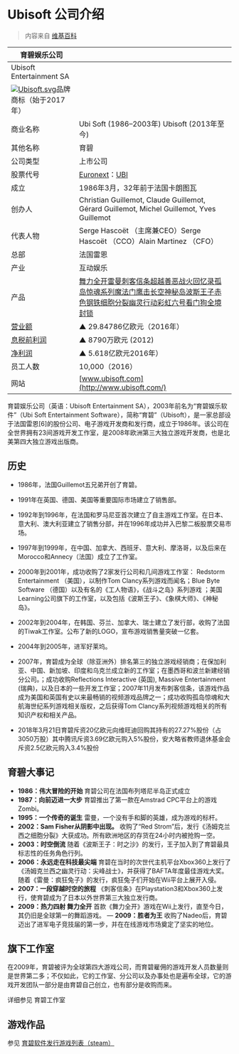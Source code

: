 # Ubisoft 公司介绍

> 内容来自 [维基百科](https://zh.wikipedia.org/wiki/%E8%82%B2%E7%A2%A7)

| 育碧娱乐公司                                                 |                                                              |
| ------------------------------------------------------------ | ------------------------------------------------------------ |
| Ubisoft Entertainment SA                                     |                                                              |
| [![Ubisoft.svg](https://upload.wikimedia.org/wikipedia/zh/thumb/0/03/Ubisoft.svg/250px-Ubisoft.svg.png)](https://zh.wikipedia.org/wiki/File:Ubisoft.svg)品牌商标（始于2017年） |                                                              |
| 商业名称                                                     | Ubi Soft (1986–2003年) Ubisoft (2013年至今)                  |
| 其他名称                                                     | 育碧                                                         |
| 公司类型                                                     | 上市公司                                                     |
| 股票代号                                                     | [Euronext](https://zh.wikipedia.org/wiki/Euronext)：[UBI](https://europeanequities.nyx.com/en/search_instruments/FR0000054470?type=Stock) |
| 成立                                                         | 1986年3月，32年前于法国卡朗图瓦                              |
| 创办人                                                       | Christian Guillemot, Claude Guillemot, Gérard Guillemot, Michel Guillemot, Yves Guillemot |
| 代表人物                                                     | Serge Hascoët （主席兼CEO）Serge Hascoët （CCO）Alain Martinez （CFO） |
| 总部                                                         | 法国雷恩                                                     |
| 产业                                                         | 互动娱乐                                                     |
| 产品                                                         | [舞力全开](https://zh.wikipedia.org/wiki/Just_Dance%E7%B3%BB%E5%88%97)[雷曼](https://zh.wikipedia.org/wiki/%E9%9B%B7%E6%9B%BC%E7%B3%BB%E5%88%97)[刺客信条](https://zh.wikipedia.org/wiki/%E5%88%BA%E5%AE%A2%E6%95%99%E6%A2%9D)[超越善恶](https://zh.wikipedia.org/wiki/%E8%B6%85%E8%B6%8A%E5%96%84%E6%81%B6)[战火回忆录](https://zh.wikipedia.org/w/index.php?title=%E6%88%B0%E7%81%AB%E5%9B%9E%E6%86%B6%E9%8C%84&action=edit&redlink=1)[孤岛惊魂系列](https://zh.wikipedia.org/wiki/%E5%AD%A4%E5%B2%9B%E6%83%8A%E9%AD%82%E7%B3%BB%E5%88%97)[魔法门](https://zh.wikipedia.org/wiki/%E9%AD%94%E6%B3%95%E9%96%80)[鹰击长空](https://zh.wikipedia.org/wiki/%E9%B7%B9%E6%88%B0X)[神秘岛](https://zh.wikipedia.org/wiki/%E8%BF%B7%E9%9C%A7%E4%B9%8B%E5%B3%B6)[波斯王子](https://zh.wikipedia.org/wiki/%E6%B3%A2%E6%96%AF%E7%8E%8B%E5%AD%90%EF%BC%9A%E6%97%B6%E4%B9%8B%E7%A0%82)[赤色钢铁](https://zh.wikipedia.org/w/index.php?title=%E8%B5%A4%E8%89%B2%E9%8B%BC%E9%90%B5&action=edit&redlink=1)[细胞分裂](https://zh.wikipedia.org/wiki/%E7%B8%B1%E6%A9%AB%E8%AB%9C%E6%B5%B7)[幽灵行动](https://zh.wikipedia.org/wiki/%E7%81%AB%E7%B7%9A%E7%8D%B5%E6%AE%BA)[彩虹六号](https://zh.wikipedia.org/wiki/%E8%99%B9%E5%BD%A9%E5%85%AD%E8%99%9F)[看门狗](https://zh.wikipedia.org/wiki/%E7%9C%8B%E9%96%80%E7%8B%97_(%E9%81%8A%E6%88%B2))[全境封锁](https://zh.wikipedia.org/wiki/%E5%85%A8%E5%A2%83%E5%B0%81%E9%94%81) |
| [营业额](https://zh.wikipedia.org/wiki/%E7%87%9F%E6%A5%AD%E9%A1%8D) | ▲ 29.84786亿欧元（2016年）                                   |
| [息税前利润](https://zh.wikipedia.org/wiki/%E7%A8%85%E5%89%8D%E6%81%AF%E5%89%8D%E5%88%A9%E6%BD%A4) | ▲ 8790万欧元 (2012)                                          |
| [净利润](https://zh.wikipedia.org/wiki/%E5%88%A9%E6%B6%A6)   | ▲ 5.618亿欧元2016年）                                        |
| 员工人数                                                     | 10,000（2016）                                               |
| 网站                                                         | [www.ubisoft.com](http://www.ubisoft.com/)                   |

育碧娱乐公司（英语：Ubisoft Entertainment SA），2003年前名为“育碧娱乐软件”（Ubi Soft Entertainment Software），简称“育碧”（Ubisoft），是一家总部设于法国雷恩[6]的股份公司、电子游戏开发商和发行商，成立于1986年。该公司在全世界拥有23间游戏开发工作室，是2008年欧洲第三大独立游戏开发商，也是北美第四大独立游戏出版商。

## 历史

- 1986年，法国Guillemot五兄弟开创了育碧。

- 1991年在英国、德国、美国等重要国际市场建立了销售部。

- 1992年到1996年，在法国和罗马尼亚首次建立了自主游戏工作室。在日本、意大利、澳大利亚建立了销售分部，并在1996年成功并入巴黎二板股票交易市场。

- 1997年到1999年，在中国、加拿大、西班牙、意大利、摩洛哥，以及后来在Morocco和Annecy（法国）成立了工作室。

- 2000年到2001年，成功收购了2家发行公司和几间游戏工作室： Redstorm Entertainment （美国），以制作Tom Clancy系列游戏而闻名；Blue Byte Software （德国）以及有名的《工人物语》，《战斗之岛》系列游戏 ；美国Learning公司旗下的工作室，以及包括《波斯王子》、《象棋大师》、《神秘岛》。

- 2002年到2004年，在韩国、芬兰、加拿大、瑞士建立了发行部，收购了法国的Tiwak工作室。公布了新的LOGO，宣布游戏销售量突破一亿套。

- 2004年到2005年，进军好莱坞。

- 2007年，育碧成为全球（除亚洲外）排名第三的独立游戏经销商；在保加利亚、中国、新加坡、印度和乌克兰成立新的工作室；在墨西哥和波兰新建经销分公司。；成功收购Reflections Interactive (英国), Massive Entertainment (瑞典)，以及日本的一些开发工作室；2007年11月发布刺客信条，该游戏作品成为美国和英国有史以来最畅销的视频游戏品牌之一；成功收购孤岛惊魂和大航海世纪系列游戏相关版权，之后获得Tom Clancy系列视频游戏相关的所有知识产权和相关产品。

- 2018年3月21日育碧斥资20亿欧元向维旺迪回购其持有的27.27%股份（占3050万股）其中腾讯斥资3.69亿欧元购入5%股份，安大略省教师退休基金会斥资2.5亿欧元购入3.4%股份

## 育碧大事记

- **1986：伟大冒险的开始** 育碧公司在法国布列塔尼半岛正式成立
- **1987：向前迈进一大步** 育碧推出了第一款在Amstrad CPC平台上的游戏Zombi。
- **1995：一个传奇的诞生** 雷曼，一个没有手和脚的英雄，成为游戏的标杆。
- **2002：Sam Fisher从阴影中出现。** 收购了“Red Strom”后，发行《汤姆克兰西之细胞分裂》大获成功。所有欧洲地区的存货在24小时内被抢购一空。
- **2003：时空倒流** 随着《波斯王子：时之沙》的发行，王子加入到了育碧最具标志性的任务角色行列。
- **2006：永远走在科技最尖端** 育碧在当时的次世代主机平台Xbox360上发行了《汤姆克兰西之幽灵行动：尖峰战士》，并获得了BAFTA年度最佳游戏大奖。随着《雷曼：疯狂兔子》的发行，疯狂兔子们开始在Wii平台上展开入侵。
- **2007：一段穿越时空的旅程** 《刺客信条》在Playstation3和Xbox360上发行，使育碧成为了日本以外世界第三大独立发行商。
- **2009：热力四射 舞力全开** 首款《舞力全开》游戏在Wii上发行，直至今日，其仍旧是全球第一的舞蹈游戏。
— **2009：胜者为王** 收购了Nadeo后，育碧迈出了进军电子竞技届的第一步，并在在线游戏市场奠定了坚实的地位。


## 旗下工作室

在2009年，育碧被评为全球第四大游戏公司，而育碧雇佣的游戏开发人员数量则是世界第二多；不仅如此，它的工作室、分公司以及办事处也是遍布全球，它的游戏开发团队一部分是由育碧自己创立，也有部分是收购而来。

详细参见 育碧工作室

## 游戏作品

参见 [育碧软件发行游戏列表（steam）](/Data/steamgameinfo.txt)
